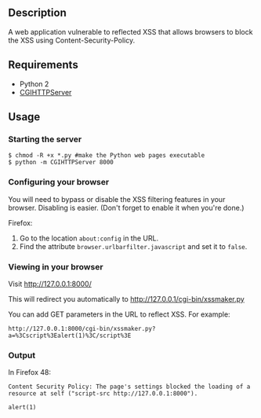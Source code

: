 ## Description

A web application vulnerable to reflected XSS that allows browsers to block the XSS using Content-Security-Policy.

## Requirements

* Python 2
* [CGIHTTPServer](https://docs.python.org/2.7/library/cgihttpserver.html)


## Usage

### Starting the server

```
$ chmod -R +x *.py #make the Python web pages executable
$ python -m CGIHTTPServer 8000
```

### Configuring your browser

You will need to bypass or disable the XSS filtering features in your browser. Disabling is easier. (Don't forget to enable it when you're done.)

Firefox:
1. Go to the location `about:config` in the URL.
2. Find the attribute `browser.urlbarfilter.javascript` and set it to `false`.

### Viewing in your browser

Visit http://127.0.0.1:8000/

This will redirect you automatically to http://127.0.0.1/cgi-bin/xssmaker.py

You can add GET parameters in the URL to reflect XSS. For example:

    http://127.0.0.1:8000/cgi-bin/xssmaker.py?a=%3Cscript%3Ealert(1)%3C/script%3E

### Output

In Firefox 48:

```
Content Security Policy: The page's settings blocked the loading of a resource at self ("script-src http://127.0.0.1:8000").

alert(1)
```
